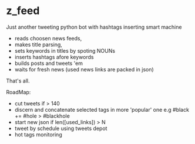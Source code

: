 # z_feed
Just another tweeting python bot with hashtags inserting smart machine


* reads choosen news feeds, 
* makes title parsing,
* sets keywords in titles by spoting NOUNs
* inserts hashtags afore keywords
* builds posts and tweets 'em
* waits for fresh news (used news links are packed in json) 

That's all.

RoadMap:

* cut tweets if > 140
* discern and concatenate selected tags in more 'popular' one e.g #black += #hole > #blackhole 
* start new json if len([used_links]) > N
* tweet by schedule using tweets depot 
* hot tags monitoring

